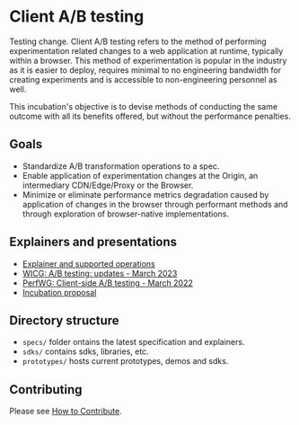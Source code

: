 # Client A/B testing
Testing change.
Client A/B testing refers to the method of performing experimentation related
changes to a web application at runtime, typically within a browser.
This method of experimentation is popular in the industry as it is easier to
deploy, requires minimal to no engineering bandwidth for creating experiments
and is accessible to non-engineering personnel as well.

This incubation's objective is to devise methods of conducting the same outcome
with all its benefits offered, but without the performance penalties.

##  Goals

 * Standardize A/B transformation operations to a spec.
 * Enable application of experimentation changes at the Origin,
   an intermediary CDN/Edge/Proxy or the Browser.
 * Minimize or eliminate performance metrics degradation caused by
   application of changes in the browser through performant methods and
   through exploration of browser-native implementations.

## Explainers and presentations

 * [Explainer and supported operations](specs/EXPLAINER.md)
 * [WICG: A/B testing: updates - March 2023](https://docs.google.com/presentation/d/1WX-E63jL7ZwGf_jNszhfkdxsvzlXLdJdPMSTxK3X0A0/edit?usp=sharing)
 * [PerfWG: Client-side A/B testing - March 2022](https://docs.google.com/presentation/d/1-cxHITwVtWJ5x3ev0__XzDtDtJn2cB9CAgN9Mkia3Ag/edit?usp=sharing)
 * [Incubation proposal](https://github.com/WICG/proposals/issues/54)

## Directory structure

 * `specs/` folder ontains the latest specification and explainers.
 * `sdks/` contains sdks, libraries, etc.
 * `prototypes/` hosts current prototypes, demos and sdks.

## Contributing

Please see [How to Contribute](CONTRIBUTING.md).
